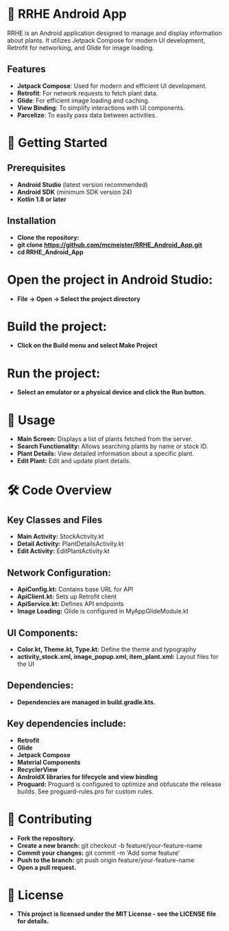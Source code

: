 # 🌿 RRHE Android App

RRHE is an Android application designed to manage and display information about plants. It utilizes Jetpack Compose for modern UI development, Retrofit for networking, and Glide for image loading.

## Features

- **Jetpack Compose**: Used for modern and efficient UI development.
- **Retrofit**: For network requests to fetch plant data.
- **Glide**: For efficient image loading and caching.
- **View Binding**: To simplify interactions with UI components.
- **Parcelize**: To easily pass data between activities.

# 🚀 Getting Started

## Prerequisites

- **Android Studio** (latest version recommended)
- **Android SDK** (minimum SDK version 24)
- **Kotlin 1.8 or later**

## Installation

- **Clone the repository:**
- **git clone https://github.com/mcmeister/RRHE_Android_App.git**
- **cd RRHE_Android_App**

# Open the project in Android Studio:

- **File -> Open -> Select the project directory**

# Build the project:

- **Click on the Build menu and select Make Project**

# Run the project:

- **Select an emulator or a physical device and click the Run button.**

# 📱 Usage

- **Main Screen:** Displays a list of plants fetched from the server.
- **Search Functionality:** Allows searching plants by name or stock ID.
- **Plant Details:** View detailed information about a specific plant.
- **Edit Plant:** Edit and update plant details.

# 🛠️ Code Overview

## Key Classes and Files

- **Main Activity:** StockActivity.kt
- **Detail Activity:** PlantDetailsActivity.kt
- **Edit Activity:** EditPlantActivity.kt

## Network Configuration:

- **ApiConfig.kt:** Contains base URL for API
- **ApiClient.kt:** Sets up Retrofit client
- **ApiService.kt:** Defines API endpoints
- **Image Loading:** Glide is configured in MyAppGlideModule.kt

## UI Components:

- **Color.kt, Theme.kt, Type.kt:** Define the theme and typography
- **activity_stock.xml, image_popup.xml, item_plant.xml:** Layout files for the UI

## Dependencies:

- **Dependencies are managed in build.gradle.kts.** 

## Key dependencies include:

- **Retrofit**
- **Glide**
- **Jetpack Compose**
- **Material Components**
- **RecyclerView**
- **AndroidX libraries for lifecycle and view binding**
- **Proguard:** Proguard is configured to optimize and obfuscate the release builds. See proguard-rules.pro for custom rules.

# 🤝 Contributing

- **Fork the repository.**
- **Create a new branch:** git checkout -b feature/your-feature-name
- **Commit your changes:** git commit -m 'Add some feature'
- **Push to the branch:** git push origin feature/your-feature-name
- **Open a pull request.**

# 📄 License

- **This project is licensed under the MIT License - see the LICENSE file for details.**
